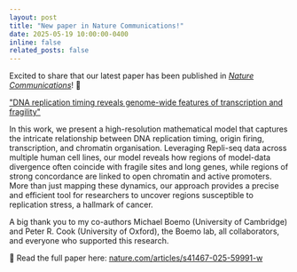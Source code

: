 ```yaml
---
layout: post
title: "New paper in Nature Communications!"
date: 2025-05-19 10:00:00-0400
inline: false
related_posts: false
---
```


Excited to share that our latest paper has been published in _[Nature Communications](https://www.nature.com/ncomms/)_! 🧬

["DNA replication timing reveals genome-wide features of transcription and fragility"](https://www.nature.com/articles/s41467-025-59991-w)

In this work, we present a high-resolution mathematical model that captures the intricate relationship between DNA replication timing, origin firing, transcription, and chromatin organisation. Leveraging Repli-seq data across multiple human cell lines, our model reveals how regions of model-data divergence often coincide with fragile sites and long genes, while regions of strong concordance are linked to open chromatin and active promoters. More than just mapping these dynamics, our approach provides a precise and efficient tool for researchers to uncover regions susceptible to replication stress, a hallmark of cancer.

A big thank you to my co-authors Michael Boemo (University of Cambridge) and Peter R. Cook (University of Oxford), the Boemo lab, all collaborators, and everyone who supported this research.

🔗 Read the full paper here: [nature.com/articles/s41467-025-59991-w](https://www.nature.com/articles/s41467-025-59991-w)